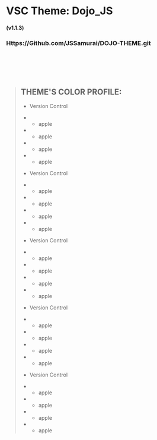 # VSC Theme: Dojo_JS

#### (v1.1.3)

### Https://Github.com/JSSamurai/DOJO-THEME.git

<br>

##

<br>

> ## THEME'S COLOR PROFILE:
>
> -   Version Control
> -   -   apple
> -   -   apple
> -   -   apple
> -   -   apple
>
> -   Version Control
> -   -   apple
> -   -   apple
> -   -   apple
> -   -   apple
>
> -   Version Control
> -   -   apple
> -   -   apple
> -   -   apple
> -   -   apple
>
> -   Version Control
> -   -   apple
> -   -   apple
> -   -   apple
> -   -   apple
>
> -   Version Control
> -   -   apple
> -   -   apple
> -   -   apple
> -   -   apple
